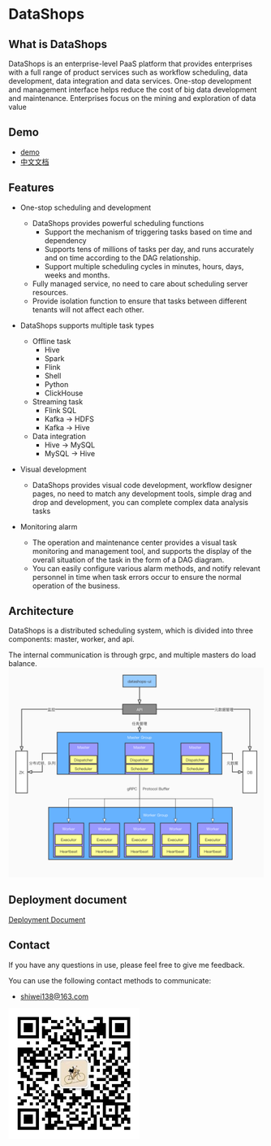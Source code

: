 # DataShops

## What is DataShops
DataShops is an enterprise-level PaaS platform that provides enterprises with a full range of product services such
 as workflow scheduling, data development, data integration and data services. One-stop development and management interface helps reduce the cost of big data development and maintenance. Enterprises focus on the mining and exploration of data value
## Demo
* [demo](https://demo.datashops.cn)
* [中文文档](https://github.com/NextMark/datashops/raw/master/docs/README-zh.md)


## Features
* One-stop scheduling and development
  * DataShops provides powerful scheduling functions
    * Support the mechanism of triggering tasks based on time and dependency
    * Supports tens of millions of tasks per day, and runs accurately and on time according to the DAG relationship.
    * Support multiple scheduling cycles in minutes, hours, days, weeks and months.
  * Fully managed service, no need to care about scheduling server resources.
  * Provide isolation function to ensure that tasks between different tenants will not affect each other.
* DataShops supports multiple task types
  * Offline task
    * Hive
    * Spark
    * Flink
    * Shell
    * Python
    * ClickHouse
  * Streaming task
    * Flink SQL
    * Kafka -> HDFS
    * Kafka -> Hive
  * Data integration
    * Hive -> MySQL
    * MySQL -> Hive
* Visual development
  * DataShops provides visual code development, workflow designer pages, no need to match any development tools, simple drag and drop and development, you can complete complex data analysis tasks

* Monitoring alarm
  * The operation and maintenance center provides a visual task monitoring and management tool, and supports the display of the overall situation of the task in the form of a DAG diagram.
  * You can easily configure various alarm methods, and notify relevant personnel in time when task errors occur to ensure the normal operation of the business.

## Architecture
DataShops is a distributed scheduling system, which is divided into three components: master, worker, and api.
 
 The internal communication is through grpc, and multiple masters do load balance.
![architecture](https://github.com/NextMark/datashops/raw/master/docs/ds-architecture.jpg)

## Deployment document
[Deployment Document](https://github.com/NextMark/datashops/wiki/%E9%83%A8%E7%BD%B2%E6%96%87%E6%A1%A3)
## Contact

If you have any questions in use, please feel free to give me feedback.
 
 You can use the following contact methods to communicate:

* shiwei138@163.com

![qr-code](https://github.com/NextMark/datashops/raw/master/docs/gzh_qrcode.jpg)
